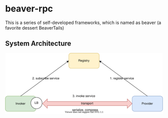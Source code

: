 # beaver-rpc

This is a series of self-developed frameworks, which is named as beaver (a favorite dessert BeaverTails)

## System Architecture
![avatar](doc/arch.svg)